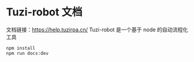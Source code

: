 # Tuzi-robot 文档
文档链接：https://help.tuzirpa.cn/
Tuzi-robot 是一个基于 node 的自动流程化工具

```
npm install
npm run docs:dev
```
